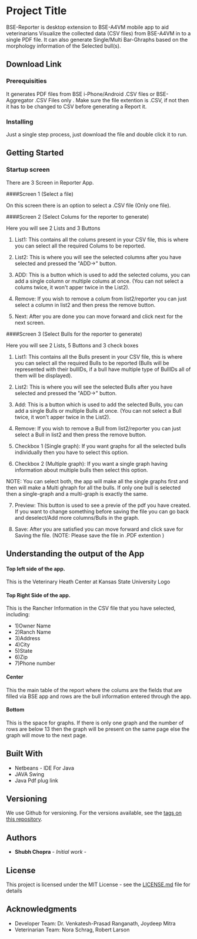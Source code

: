 # Project Title

BSE-Reporter is desktop extension to BSE-A4VM mobile app to aid veterinarians Visualize the collected data (CSV files) from BSE-A4VM in to a single PDF file. It can also generate Single/Multi Bar-Ghraphs based on the morphology information of the Selected bull(s).
## Download Link


### Prerequisities

It generates PDF files from BSE i-Phone/Android .CSV files or BSE-Aggregator .CSV Files only .
Make sure the file extention is .CSV, if not then it has to be changed to CSV before generating a Report it.


### Installing

Just a single step process, just download the file and double click it to run.

## Getting Started 

### Startup screen
There are 3 Screen in Reporter App.

####Screen 1 (Select a file)

On this screen there is an option to select a .CSV file (Only one file).


####Screen 2 (Select Colums for the reporter to generate)

Here you will see 2 Lists and 3 Buttons
1) List1: This contains all the colums present in your CSV file, this is where you can select all the required Colums to be reported.

2) List2: This is where you will see the selected columns after you have selected and pressed the "ADD->" button.

3) ADD: This is a button which is used to add the selected colums, you can add a single column or multiple colums at once. (You can not select a colums twice, it won't apper twice in the List2).

4) Remove: If you wish to remove a colum from list2/reporter you can just select a column in list2 and then press the remove button.

5) Next: After you are done you can move forward and click next for the next screen.

####Screen 3 (Select Bulls for the reporter to generate)

Here you will see 2 Lists, 5 Buttons and 3 check boxes

1) List1: This contains all the Bulls present in your CSV file, this is where you can select all the required Bulls to be reported (Bulls will be represented with their bullIDs, if a bull have multiple type of BullIDs all of them will be displayed).

2) List2: This is where you will see the selected Bulls after you have selected and pressed the "ADD->" button.

3) Add: This is a button which is used to add the selected Bulls, you can add a single Bulls or multiple Bulls at once. (You can not select a Bull twice, it won't apper twice in the List2).

4) Remove: If you wish to remove a Bull from list2/reporter you can just select a Bull in list2 and then press the remove button.

5) Checkbox 1 (Single graph): If you want graphs for all the selected bulls individually then you have to select this option.

6) Checkbox 2 (Multiple graph): If you want a single graph having information about multiple bulls then select this option.

NOTE: You can select both, the app will make all the single graphs first and then will make a Multi ghraph for all the bulls. If only one bull is selected then a single-graph and a multi-graph is exactly the same.

7) Preview: This button is used to see a previe of the pdf you have created. If you want to change something before saving the file you can go back and deselect/Add more columns/Bulls in the graph.

8) Save: After you are satisfied you can move forward and click save for Saving the file.
(NOTE: Please save the file in .PDF extention )


## Understanding the output of the App

#### Top left side of the app.
This is the Veterinary Heath Center at Kansas State University Logo

#### Top Right Side of the app.
This is the Rancher Information in the CSV file that you have selected, including:
- 1)Owner Name
- 2)Ranch Name
- 3)Address
- 4)City
- 5)State 
- 6)Zip
- 7)Phone number

#### Center
This the main table of the report where the colums are the fields that are filled via BSE app and rows are the bull information entered through the app.

#### Bottom

This is the space for graphs. If there is only one graph and the number of rows are below 13 then the graph will be present on the same page else the graph will move to the next page.


## Built With

* Netbeans - IDE For Java
* JAVA Swing 
* Java Pdf plug link

## Versioning

We use Github for versioning. For the versions available, see the [tags on this repository](https://github.com/santoslab/apps-4-vet-med/tree/master/bse-a4vm/Reporter). 

## Authors

* **Shubh Chopra** - *Initial work* -

## License

This project is licensed under the MIT License - see the [LICENSE.md](LICENSE.md) file for details

## Acknowledgments

* Developer Team: Dr. Venkatesh-Prasad Ranganath, Joydeep Mitra
* Veterinarian Team: Nora Schrag, Robert Larson

